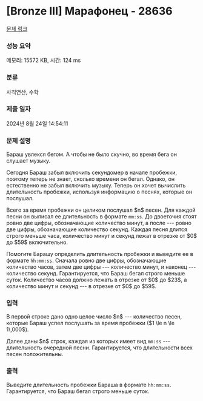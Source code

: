 # [Bronze III] Марафонец - 28636 

[문제 링크](https://www.acmicpc.net/problem/28636) 

### 성능 요약

메모리: 15572 KB, 시간: 124 ms

### 분류

사칙연산, 수학

### 제출 일자

2024년 8월 24일 14:54:11

### 문제 설명

<p>Бараш увлекся бегом. А чтобы не было скучно, во время бега он слушает музыку.</p>

<p>Сегодня Бараш забыл включить секундомер в начале пробежки, поэтому теперь не знает, сколько времени он бегал. Однако, он естественно не забыл включить музыку. Теперь он хочет вычислить длительность пробежки, используя информацию о песнях, которые он послушал.</p>

<p>Всего за время пробежки он целиком послушал $n$ песен. Для каждой песни он выписал ее длительность в формате <code>mm:ss</code>. До двоеточия стоят ровно две цифры, обозначающие количество минут, а после --- ровно две цифры, обозначающие количество секунд. Каждая песня длится строго меньше часа, количество минут и секунд лежат в отрезке от $0$ до $59$ включительно.</p>

<p>Помогите Барашу определить длительность пробежки и выведите ее в формате <code>hh:mm:ss</code>. Сначала ровно две цифры, обозначающие количество часов, затем две цифры --- количество минут, и наконец --- количество секунд. Гарантируется, что Бараш бегал строго меньше суток. Количество часов должно лежать в отрезке от $0$ до $23$, а количество минут и секунд --- в отрезке от $0$ до $59$.</p>

### 입력 

 <p>В первой строке дано одно целое число $n$ --- количество песен, которые Бараш успел послушать за время пробежки ($1 \le n \le 1\,000$).</p>

<p>Далее даны $n$ строк, каждая из которых имеет вид <code>mm:ss</code> --- длительность очередной песни. Гарантируется, что длительности всех песен положительны.</p>

### 출력 

 <p>Выведите длительность пробежки Бараша в формате <code>hh:mm:ss</code>. Гарантируется, что Бараш бегал строго меньше суток.</p>

